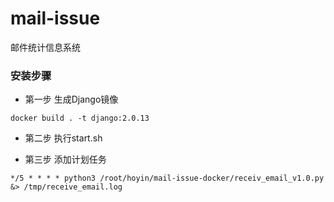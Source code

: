 # mail-issue
邮件统计信息系统
### 安装步骤
- 第一步
生成Django镜像
```
docker build . -t django:2.0.13
```

- 第二步
执行start.sh

- 第三步
添加计划任务
```
*/5 * * * * python3 /root/hoyin/mail-issue-docker/receiv_email_v1.0.py &> /tmp/receive_email.log
```

